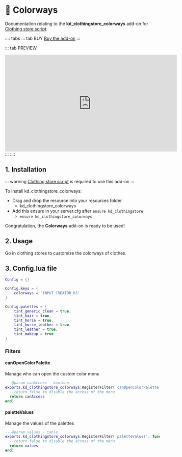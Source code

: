 # :necktie: Colorways
Documentation relating to the **kd_clothingstore_colorways** add-on for [Clothing store script](clothing-store).

:::: tabs
::: tab BUY
[Buy the add-on](https://jumpon-studios.com/redm/clothes-colorways)
:::

::: tab PREVIEW
<iframe width="560" height="315" src="https://www.youtube.com/embed/GR9xSUI8GC4?si=Lrqr9_NxGr0R86RB" title="YouTube video player" frameborder="0" allow="accelerometer; autoplay; clipboard-write; encrypted-media; gyroscope; picture-in-picture; web-share" allowfullscreen></iframe>
:::
::::

## 1. Installation
::: warning
[Clothing store script](clothing-store) is required to use this add-on
:::

To install kd_clothingstore_colorways:
- Drag and drop the resource into your resources folder
  - kd_clothingstore_colorways 
- Add this ensure in your server.cfg after `ensure kd_clothingstore`
  - `ensure kd_clothingstore_colorways`

Congratulation, the **Colorways** add-on is ready to be used!

## 2. Usage

Go in clothing stores to customize the colorways of clothes.

## 3. Config.lua file
```lua
Config = {}

Config.keys = {
	colorways = 'INPUT_CREATOR_RS'
}

Config.palettes = {
	tint_generic_clean = true,
	tint_hair = true,
	tint_horse = true,
	tint_horse_leather = true,
	tint_leather = true,
	tint_makeup = true
}

```

### Filters

#### <Badge type="client" text="Client" /> canOpenColorPalette
Manage who can open the custom color menu
```lua
-- @param canAccess - boolean
exports.kd_clothingstore_colorways:RegisterFilter('canOpenColorPalette', function(canAccess)
  --return false to disable the access of the menu
  return canAccess
end)

```
#### <Badge type="client" text="Client" /> paletteValues
Manage the values of the palettes
```lua
-- @param values - table
exports.kd_clothingstore_colorways:RegisterFilter('paletteValues', function(values)
  --return false to disable the access of the menu
  return values
end)

```